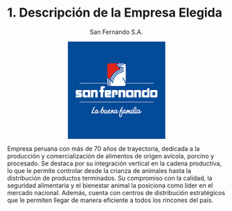 # 1. Descripción de la Empresa Elegida

<div align="center">
    <p>San Fernando S.A.</p>
    <img src="san_fernando.png" alt="San Fernando" style="display: block; margin: 0 auto;">
</div>

Empresa peruana con más de 70 años de trayectoria, dedicada a la producción y comercialización de alimentos de origen avícola, porcino y procesado. Se destaca por su integración vertical en la cadena productiva, lo que le permite controlar desde la crianza de animales hasta la distribución de productos terminados. Su compromiso con la calidad, la seguridad alimentaria y el bienestar animal la posiciona como líder en el mercado nacional. Además, cuenta con centros de distribución estratégicos que le permiten llegar de manera eficiente a todos los rincones del país.
